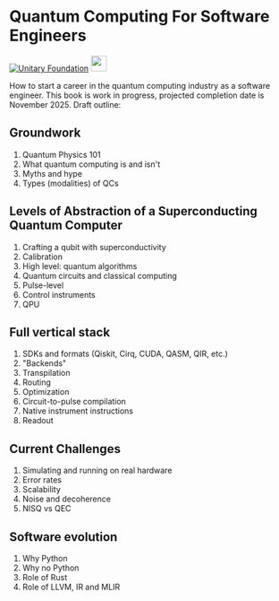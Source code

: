 # Quantum Computing For Software Engineers

[![Unitary Foundation](https://img.shields.io/badge/Supported%20By-UNITARY%20FOUNDATION-brightgreen.svg?style=for-the-badge)](https://unitary.foundation)
<img src="https://mirrors.creativecommons.org/presskit/buttons/88x31/png/by-sa.png" style='height:28px; width:auto;'>

How to start a career in the quantum computing industry as a software engineer. This book is work in progress, projected completion date is November 2025. Draft outline:

## Groundwork

1. Quantum Physics 101
2. What quantum computing is and isn't
3. Myths and hype
4. Types (modalities) of QCs

## Levels of Abstraction of a Superconducting Quantum Computer

1. Crafting a qubit with superconductivity
1. Calibration
1. High level: quantum algorithms
1. Quantum circuits and classical computing
1. Pulse-level
1. Control instruments
1. QPU

## Full vertical stack

1. SDKs and formats (Qiskit, Cirq, CUDA, QASM, QIR, etc.)
2. "Backends"
3. Transpilation
4. Routing
5. Optimization
6. Circuit-to-pulse compilation
7. Native instrument instructions
8. Readout

## Current Challenges

1. Simulating and running on real hardware
2. Error rates
3. Scalability
4. Noise and decoherence
5. NISQ vs QEC

## Software evolution

1. Why Python
2. Why no Python
3. Role of Rust
4. Role of LLVM, IR and MLIR
